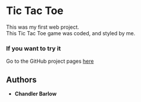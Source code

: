 # Tic Tac Toe

This was my first web project.</br>
This Tic Tac Toe game was coded, and styled by me.

### If you want to try it

Go to the GitHub project pages [here](https://chandler-barlow.github.io/Random-Cocktail-Generator/)

## Authors

* **Chandler Barlow**
